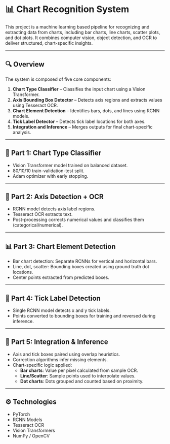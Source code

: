 # 📊 Chart Recognition System

This project is a machine learning based pipeline for recognizing and extracting data from charts, including bar charts, line charts, scatter plots, and dot plots. It combines computer vision, object detection, and OCR to deliver structured, chart-specific insights.

---

## 🔍 Overview

The system is composed of five core components:

1. **Chart Type Classifier** – Classifies the input chart using a Vision Transformer.
2. **Axis Bounding Box Detector** – Detects axis regions and extracts values using Tesseract OCR.
3. **Chart Element Detection** – Identifies bars, dots, and lines using RCNN models.
4. **Tick Label Detector** – Detects tick label locations for both axes.
5. **Integration and Inference** – Merges outputs for final chart-specific analysis.

---

## 🧠 Part 1: Chart Type Classifier

- Vision Transformer model trained on balanced dataset.
- 80/10/10 train-validation-test split.
- Adam optimizer with early stopping.

---

## 📏 Part 2: Axis Detection + OCR

- RCNN model detects axis label regions.
- Tesseract OCR extracts text.
- Post-processing corrects numerical values and classifies them (categorical/numerical).

---

## 📊 Part 3: Chart Element Detection

- Bar chart detection: Separate RCNNs for vertical and horizontal bars.
- Line, dot, scatter: Bounding boxes created using ground truth dot locations.
- Center points extracted from predicted boxes.

---

## 📍 Part 4: Tick Label Detection

- Single RCNN model detects x and y tick labels.
- Points converted to bounding boxes for training and reversed during inference.

---

## 🔄 Part 5: Integration & Inference

- Axis and tick boxes paired using overlap heuristics.
- Correction algorithms infer missing elements.
- Chart-specific logic applied:
  - **Bar charts**: Value per pixel calculated from sample OCR.
  - **Line/Scatter**: Sample points used to interpolate values.
  - **Dot charts**: Dots grouped and counted based on proximity.

---

## ⚙️ Technologies

- PyTorch
- RCNN Models
- Tesseract OCR
- Vision Transformers
- NumPy / OpenCV
